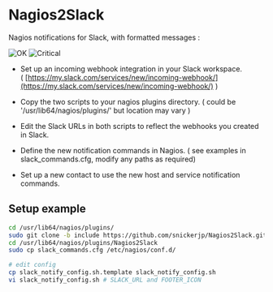 # Nagios2Slack

Nagios notifications for Slack, with formatted messages :

![OK](http://env.baarnes.com/nagios2slack/ok.png?git)
![Critical](http://env.baarnes.com/nagios2slack/critical.png?git)

* Set up an incoming webhook integration in your Slack workspace.</br>
( [https://my.slack.com/services/new/incoming-webhook/](https://my.slack.com/services/new/incoming-webhook/) )

* Copy the two scripts to your nagios plugins directory. ( could be '/usr/lib64/nagios/plugins/' but location may vary )

* Edit the Slack URLs in both scripts to reflect the webhooks you created in Slack.

* Define the new notification commands in Nagios.
( see examples in slack_commands.cfg, modify any paths as required)

* Set up a new contact to use the new host and service notification commands.


## Setup example

```sh
cd /usr/lib64/nagios/plugins/
sudo git clone -b include https://github.com/snickerjp/Nagios2Slack.git
cd /usr/lib64/nagios/plugins/Nagios2Slack
sudo cp slack_commands.cfg /etc/nagios/conf.d/

# edit config
cp slack_notify_config.sh.template slack_notify_config.sh
vi slack_notify_config.sh # SLACK_URL and FOOTER_ICON
```
